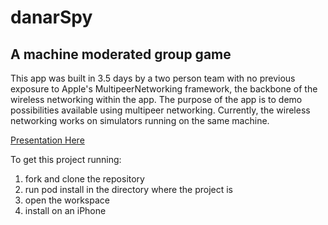 # danarSpy
## A machine moderated group game

This app was built in 3.5 days by a two person team with no previous exposure to Apple's MultipeerNetworking framework, the backbone of the wireless networking within the app. The purpose of the app is to demo possibilities available using multipeer networking. Currently, the wireless networking works on simulators running on the same machine.

[Presentation Here](https://www.youtube.com/watch?v=k2oIVAsh6HQ&feature=youtu.be&t=22m57s)

To get this project running:
  1. fork and clone the repository
  2. run pod install in the directory where the project is
  3. open the workspace
  4. install on an iPhone
